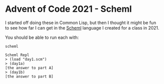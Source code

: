 # Advent of Code 2021 - Scheml
I started off doing these in Common Lisp, but then I thought it might
be fun to see how far I can get in the
[Scheml](https://github.com/wutka/scheml) language I created for
a class in 2021.

You should be able to run each with:
```
scheml

Scheml Repl
> (load "day1.scm")
> (day1a)
[the answer to part A]
> (day1b)
[the answer to part B]
```

